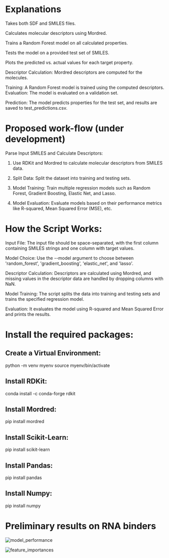 # Explanations
Takes both SDF and SMILES files.

Calculates molecular descriptors using Mordred.

Trains a Random Forest model on all calculated properties.

Tests the model on a provided test set of SMILES.

Plots the predicted vs. actual values for each target property.

Descriptor Calculation: Mordred descriptors are computed for the molecules.

Training: A Random Forest model is trained using the computed descriptors.
Evaluation: The model is evaluated on a validation set.

Prediction: The model predicts properties for the test set, and results are saved to test_predictions.csv.

# Proposed work-flow (under development)
Parse Input SMILES and Calculate Descriptors:
1. Use RDKit and Mordred to calculate molecular descriptors from SMILES data.
2. Split Data:
Split the dataset into training and testing sets.

3. Model Training:
Train multiple regression models such as Random Forest, Gradient Boosting, Elastic Net, and Lasso.

4. Model Evaluation:
Evaluate models based on their performance metrics like R-squared, Mean Squared Error (MSE), etc.

# How the Script Works:
Input File: The input file should be space-separated, with the first column containing SMILES strings and one column with target values.

Model Choice: Use the --model argument to choose between 'random_forest', 'gradient_boosting', 'elastic_net', and 'lasso'.

Descriptor Calculation: Descriptors are calculated using Mordred, and missing values in the descriptor data are handled by dropping columns with NaN.

Model Training: The script splits the data into training and testing sets and trains the specified regression model.

Evaluation: It evaluates the model using R-squared and Mean Squared Error and prints the results.

# Install the required packages:
## Create a Virtual Environment:

python -m venv myenv
source myenv/bin/activate
## Install RDKit:
conda install -c conda-forge rdkit
## Install Mordred:
pip install mordred
## Install Scikit-Learn:
pip install scikit-learn
## Install Pandas:
pip install pandas
## Install Numpy:
pip install numpy

# Preliminary results on RNA binders
![model_performance](https://github.com/user-attachments/assets/58018f87-8e27-4687-8ef7-0909339c6348)


![feature_importances](https://github.com/user-attachments/assets/8733e384-825c-4c6f-ad81-3b4f7039fac4)







